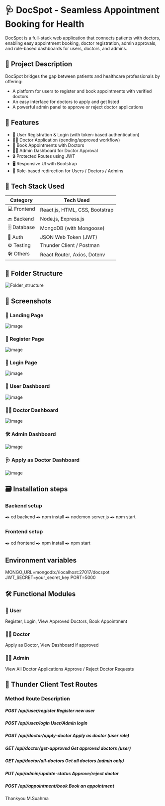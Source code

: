 # 🩺 DocSpot - Seamless Appointment Booking for Health

DocSpot is a full-stack web application that connects patients with doctors, enabling easy appointment booking, doctor registration, admin approvals, and role-based dashboards for users, doctors, and admins.

## 🧠 Project Description

DocSpot bridges the gap between patients and healthcare professionals by offering:
- A platform for users to register and book appointments with verified doctors
- An easy interface for doctors to apply and get listed
- A powerful admin panel to approve or reject doctor applications


## 📌 Features

- 👤 User Registration & Login (with token-based authentication)
- 🧑‍⚕️ Doctor Application (pending/approved workflow)
- 📅 Book Appointments with Doctors
- 🧑‍💼 Admin Dashboard for Doctor Approval
- 🔒 Protected Routes using JWT
- 🖥️ Responsive UI with Bootstrap
- 🔁 Role-based redirection for Users / Doctors / Admins


## 🚀 Tech Stack Used

| Category       | Tech Used                           |
|----------------|-------------------------------------|
| 💻 Frontend    | React.js, HTML, CSS, Bootstrap      |
| 🔙 Backend     | Node.js, Express.js                 |
| 🗄️ Database    | MongoDB (with Mongoose)             |
| 🔐 Auth        | JSON Web Token (JWT)                |
| ⚙️ Testing     | Thunder Client / Postman            |
| 🛠️ Others      | React Router, Axios, Dotenv         |


## 🔧 Folder Structure

![Folder_structure](https://github.com/user-attachments/assets/4ac1e9ca-4507-4009-9452-100e6b5e2ff9)

## 📸 Screenshots

### 🏡 Landing Page
![image](https://github.com/user-attachments/assets/3f72526c-d8e5-4688-97e9-41149dbe84f6)

###  👤 Register Page
![image](https://github.com/user-attachments/assets/6c060f83-502f-4130-9841-2f5a33c0bc9a)

### 🔑 Login Page
![image](https://github.com/user-attachments/assets/66850622-72e6-4173-b065-9c01925eb48f)

### 👤 User Dashboard
![image](https://github.com/user-attachments/assets/6b84832a-617a-4937-9237-8ef184825886)

### 👩‍⚕️ Doctor Dashboard
![image](https://github.com/user-attachments/assets/d505d5ab-233e-4c6e-94af-8a67104d4b96)

### 🛠️ Admin Dashboard
![image](https://github.com/user-attachments/assets/dccf4571-ec6e-46ed-933a-41f4b27cac8c)

###  🩺 Apply as Doctor Dashboard
![image](https://github.com/user-attachments/assets/24fd4d5e-7140-49c8-b91e-8171a8259642)

## 🗃️ Installation steps
### Backend setup
✒️ cd backend
✒️ npm install
✒️ nodemon server.js
✒️ npm start

### Frontend setup
✒️ cd frontend
✒️ npm install
✒️ npm start

## Environment variables
MONGO_URL=mongodb://localhost:27017/docspot
JWT_SECRET=your_secret_key
PORT=5000

## 🛠 Functional Modules

### 👤 User
Register, Login,
View Approved Doctors,
Book Appointment

### 🧑‍⚕ Doctor
Apply as Doctor,
View Dashboard if approved

### 🧑‍💼 Admin
View All Doctor Applications
Approve / Reject Doctor Requests

## 🧪 Thunder Client Test Routes

### Method	Route	Description

##### POST	/api/user/register	Register new user
##### POST	/api/user/login	User/Admin login
##### POST	/api/doctor/apply-doctor	Apply as doctor (user role)
##### GET	/api/doctor/get-approved	Get approved doctors (user)
##### GET	/api/doctor/all-doctors	Get all doctors (admin only)
##### PUT	/api/admin/update-status	Approve/reject doctor
##### POST	/api/appointment/book	Book an appointment

Thankyou 
M.Suahma
















